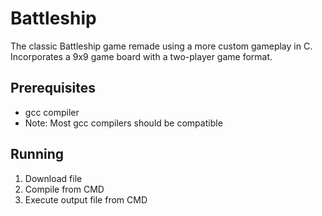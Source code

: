 # Battleship

The classic Battleship game remade using a more custom gameplay in C. Incorporates a 9x9 game board with a two-player game format.

## Prerequisites 

- gcc compiler
- Note: Most gcc compilers should be compatible


## Running

1. Download file
2. Compile from CMD 
3. Execute output file from CMD 



